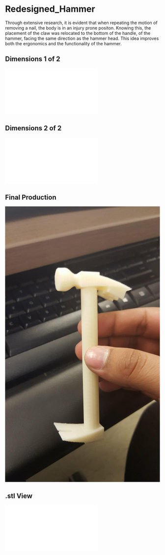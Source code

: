 # Redesigned_Hammer

Through extensive research, it is evident that when repeating the motion of removing a nail, the body is in an injury prone positon. Knowing this, the placement of the claw was relocated to the bottom of the handle, of the hammer, facing the same direction as the hammer head.  This idea improves both the ergonomics and the functionality of the hammer.


## Dimensions 1 of 2
![Dimensions-1](Dimension_1.pdf)

## Dimensions 2 of 2
![Dimensions-2](Dimension_2.pdf)

## Final Production
![Dimensions-3](Final_Product.jpg)

## .stl View
![Dimensions-3](hammer_final.stl)
